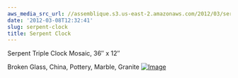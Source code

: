 ```yaml
---
aws_media_src_url: //assemblique.s3.us-east-2.amazonaws.com/2012/03/serpentclock2.jpg
date: '2012-03-08T12:32:41'
slug: serpent-clock
title: Serpent Clock
---
```


 Serpent Triple Clock Mosaic, 36″ x 12″

 Broken Glass, China, Pottery, Marble, Granite [![Image](//assemblique.s3.us-east-2.amazonaws.com/2012/03/serpentclock2.jpg?w=487)](//assemblique.s3.us-east-2.amazonaws.com/2012/03/serpentclock2.jpg)